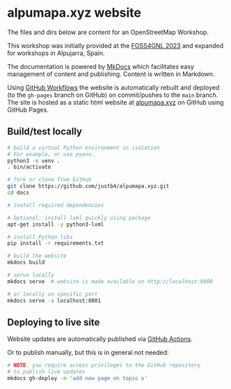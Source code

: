 # alpumapa.xyz website

The files and dirs below are content for an OpenStreetMap Workshop.

This workshop was initially provided at the [FOSS4GNL 2023](https://foss4g.nl) and expanded 
for workshops in Alpujarra, Spain.

The documentation is powered by [MkDocs](https://www.mkdocs.org) 
which facilitates easy management
of content and publishing. Content is written in Markdown.

Using [GitHub Workflows](.github/workflows/deploy.docs.yml) the website is automatically rebuilt and deployed
(to the `gh-pages` branch on GitHub) on commit/pushes to the `main` branch. 
The site is hosted as a static html website at [alpumapa.xyz](https://alpumapa.xyz) 
on GitHub using GitHub Pages.

## Build/test locally

```bash
# build a virtual Python environment in isolation
# For example, or use pyenv.
python3 -m venv .
. bin/activate

# fork or clone from GitHub
git clone https://github.com/justb4/alpumapa.xyz.git
cd docs

# install required dependencies

# Optional: install lxml quickly using package
apt-get install -y python3-lxml

# install Python libs 
pip install -r requirements.txt

# build the website
mkdocs build

# serve locally
mkdocs serve  # website is made available on http://localhost:8000

# or locally on specific port
mkdocs serve -a localhost:8001

```

## Deploying to live site

Website updates are automatically published 
via [GitHub Actions](.github/workflows/deploy.docs.yml).

Or to publish manually, but this is in general not needed:

```bash
# NOTE: you require access privileges to the GitHub repository
# to publish live updates
mkdocs gh-deploy -m 'add new page on topic x'
```